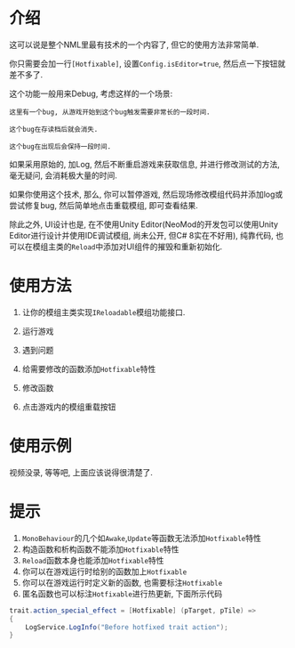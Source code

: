 # 介绍

这可以说是整个NML里最有技术的一个内容了, 但它的使用方法非常简单. 

你只需要会加一行`[Hotfixable]`, 设置`Config.isEditor=true`, 然后点一下按钮就差不多了.

这个功能一般用来Debug, 考虑这样的一个场景:

```
这里有一个bug, 从游戏开始到这个bug触发需要非常长的一段时间.

这个bug在存读档后就会消失.

这个bug在出现后会保持一段时间.
```

如果采用原始的, 加Log, 然后不断重启游戏来获取信息, 并进行修改测试的方法, 毫无疑问, 会消耗极大量的时间.

如果你使用这个技术, 那么, 你可以暂停游戏, 然后现场修改模组代码并添加log或尝试修复bug, 然后简单地点击重载模组, 即可查看结果.

除此之外, UI设计也是, 在不使用Unity Editor(NeoMod的开发包可以使用Unity Editor进行设计并使用IDE调试模组, 尚未公开, 但C# 8实在不好用), 纯靠代码, 也可以在模组主类的`Reload`中添加对UI组件的摧毁和重新初始化.

# 使用方法

1. 让你的模组主类实现`IReloadable`模组功能接口.
   
2. 运行游戏
3. 遇到问题
4. 给需要修改的函数添加`Hotfixable`特性
5. 修改函数
6. 点击游戏内的模组重载按钮

# 使用示例

视频没录, 等等吧, 上面应该说得很清楚了.

# 提示

1. `MonoBehaviour`的几个如`Awake`,`Update`等函数无法添加`Hotfixable`特性
2. 构造函数和析构函数不能添加`Hotfixable`特性
3. `Reload`函数本身也能添加`Hotfixable`特性
4. 你可以在游戏运行时给别的函数加上`Hotfixable`
5. 你可以在游戏运行时定义新的函数, 也需要标注`Hotfixable`
6. 匿名函数也可以标注`Hotfixable`进行热更新, 下面所示代码

```csharp
trait.action_special_effect = [Hotfixable] (pTarget, pTile) =>
{
    LogService.LogInfo("Before hotfixed trait action");
}
```
